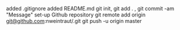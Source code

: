 added .gitignore
added README.md
git init, git add . , git commit -am "Message"
set-up Github repository
git remote add origin git@github.com:nweintraut/<repositoryName>.git
git push -u origin master
